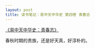 ```yaml
---
layout: post
title: 读书笔记：易中天中华史 第四卷 青春志
---
```


[《易中天中华史：青春志》](http://read.douban.com/ebook/1269919/)

春秋时期的贵族，还是好天真，好淳朴的。
